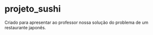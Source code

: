 # projeto_sushi
Criado para apresentar ao professor nossa solução do problema de um restaurante japonês.
